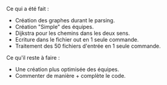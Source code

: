 Ce qui a été fait : 
- Création des graphes durant le parsing.
- Création "Simple" des équipes. 
- Dijkstra pour les chemins dans les deux sens.
- Ecriture dans le fichier out en 1 seule commande.
- Traitement des 50 fichiers d'entrée en 1 seule commande.


Ce qu'il reste à faire :
- Une création plus optimisée des équipes.
- Commenter de manière + complète le code.


